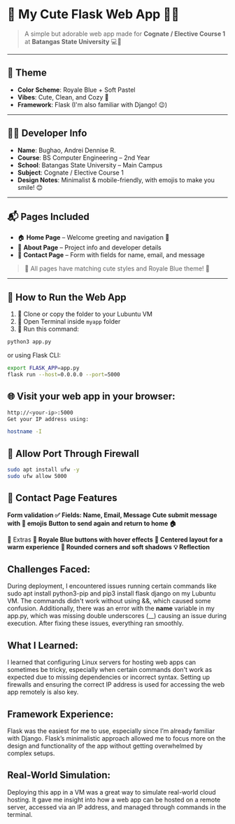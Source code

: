 # 💙 My Cute Flask Web App 🐣✨

> A simple but adorable web app made for **Cognate / Elective Course 1** at **Batangas State University** 💻💙

---

## 🎨 Theme

- **Color Scheme**: Royale Blue + Soft Pastel
- **Vibes**: Cute, Clean, and Cozy 🌈
- **Framework**: Flask (I'm also familiar with Django! 😉)

---

## 👩‍💻 Developer Info

- **Name**: Bughao, Andrei Dennise R.  
- **Course**: BS Computer Engineering – 2nd Year  
- **School**: Batangas State University – Main Campus  
- **Subject**: Cognate / Elective Course 1  
- **Design Notes**: Minimalist & mobile-friendly, with emojis to make you smile! 😊

---

## 📬 Pages Included

- 🏠 **Home Page** – Welcome greeting and navigation 💖  
- 📘 **About Page** – Project info and developer details  
- 📩 **Contact Page** – Form with fields for name, email, and message

> 🐾 All pages have matching cute styles and Royale Blue theme! 💅

---

## 🚀 How to Run the Web App

1. 💾 Clone or copy the folder to your Lubuntu VM
2. 🔧 Open Terminal inside `myapp` folder
3. 🐍 Run this command:

```bash
python3 app.py
```
or using Flask CLI:


```bash
export FLASK_APP=app.py
flask run --host=0.0.0.0 --port=5000
```

## 🌐 Visit your web app in your browser:

```bash
http://<your-ip>:5000
Get your IP address using:
```
```bash
hostname -I
```

## 🔐 Allow Port Through Firewall

```bash
sudo apt install ufw -y
sudo ufw allow 5000
```

## 💌 Contact Page Features
**Form validation ✅**
**Fields: Name, Email, Message**
**Cute submit message with 🥰 emojis**
**Button to send again and return to home 🏠**

🧁 Extras
**🎀 Royale Blue buttons with hover effects**
**🐣 Centered layout for a warm experience**
**🧁 Rounded corners and soft shadows**
**💡 Reflection**

## Challenges Faced:
During deployment, I encountered issues running certain commands like sudo apt install python3-pip and pip3 install flask django on my Lubuntu VM. The commands didn't work without using &&, which caused some confusion. Additionally, there was an error with the __name__ variable in my app.py, which was missing double underscores (__) causing an issue during execution. After fixing these issues, everything ran smoothly.

## What I Learned:
I learned that configuring Linux servers for hosting web apps can sometimes be tricky, especially when certain commands don't work as expected due to missing dependencies or incorrect syntax. Setting up firewalls and ensuring the correct IP address is used for accessing the web app remotely is also key.

##  Framework Experience:
Flask was the easiest for me to use, especially since I’m already familiar with Django. Flask’s minimalistic approach allowed me to focus more on the design and functionality of the app without getting overwhelmed by complex setups.

## Real-World Simulation:
Deploying this app in a VM was a great way to simulate real-world cloud hosting. It gave me insight into how a web app can be hosted on a remote server, accessed via an IP address, and managed through commands in the terminal.


